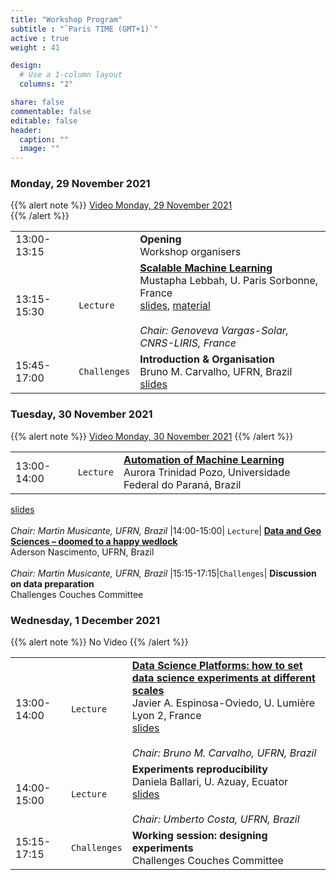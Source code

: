 ```yaml
---
title: "Workshop Program"
subtitle : "`Paris TIME (GMT+1)`"
active : true
weight : 41

design:
  # Use a 1-column layout
  columns: "2"

share: false
commentable: false
editable: false
header:
  caption: ""
  image: ""
---
```



### Monday, 29 November 2021
{{% alert note %}}
[Video Monday, 29 November 2021](https://youtu.be/RGLRmgVSXko)   
{{% /alert %}}


| | | |
|:---|:---|:---|
|13:00-13:15|           | **Opening** </br> Workshop organisers
|13:15-15:30| `Lecture` | [**Scalable Machine Learning**](../speakers/#Lebbah) </br>Mustapha Lebbah, U. Paris Sorbonne, France </br> [slides](https://drive.google.com/file/d/1Br3iTP7yeJ2eQ3Yvq9hGr2E9BJPgyWE-/view?usp=sharing), [material](https://drive.google.com/drive/folders/1r23o0faYvhZW6TZb-a9su5A3JZwhrzFV?usp=sharing) </br></br> _Chair: Genoveva Vargas-Solar, CNRS-LIRIS, France_
|15:45-17:00| `Challenges`| **Introduction & Organisation** </br> Bruno M. Carvalho, UFRN, Brazil </br> [slides](https://drive.google.com/file/d/1qQVgAdPesRBsXCjXZc51_QgZw0JJBo6M/view?usp=sharing)|



### Tuesday, 30 November 2021
{{% alert note %}}
[Video Monday, 30 November 2021](https://youtu.be/8vtypVDgs6o)
{{% /alert %}}

| | | |
|:---|:---|:---|
|13:00-14:00| `Lecture` | [**Automation of  Machine Learning**](../speakers/#Pozo) </br> Aurora Trinidad Pozo, Universidade Federal do Paraná, Brazil </br>
[slides](https://drive.google.com/file/d/1o6xAH855sax86p4aFKW5n9z6u7dz0Ng8/view?usp=sharing)
</br></br> _Chair: Martin Musicante, UFRN, Brazil_
|14:00-15:00| `Lecture`| [**Data and Geo Sciences – doomed to a happy wedlock**](../speakers/#Nascimento) </br> Aderson Nascimento, UFRN, Brazil  </br></br> _Chair: Martin Musicante, UFRN, Brazil_
|15:15-17:15|`Challenges`| **Discussion on data preparation** </br> Challenges Couches Committee


### Wednesday, 1 December 2021
{{% alert note %}}
No Video
{{% /alert %}}


| | | |
|:---|:---|:---|
|13:00-14:00| `Lecture` | [**Data Science Platforms: how to set data science experiments at different scales**](../speakers/#Espinosa) </br>  Javier A. Espinosa-Oviedo, U. Lumière Lyon 2, France</br> [slides](https://drive.google.com/file/d/1Dlxnjl9nMXpKSuLM6FGOn9AXN9uJOihH/view?usp=sharing) </br></br> _Chair: Bruno M. Carvalho, UFRN, Brazil_
|14:00-15:00|`Lecture`| **Experiments reproducibility** </br> Daniela Ballari, U. Azuay, Ecuator </br> [slides](https://www.canva.com/design/DAExN5fEWoc/gSqvfLSg4zn_cxxLWhYNQA/view) </br></br> _Chair: Umberto Costa, UFRN, Brazil_
|15:15-17:15|`Challenges`| **Working session: designing experiments** </br> Challenges Couches Committee
